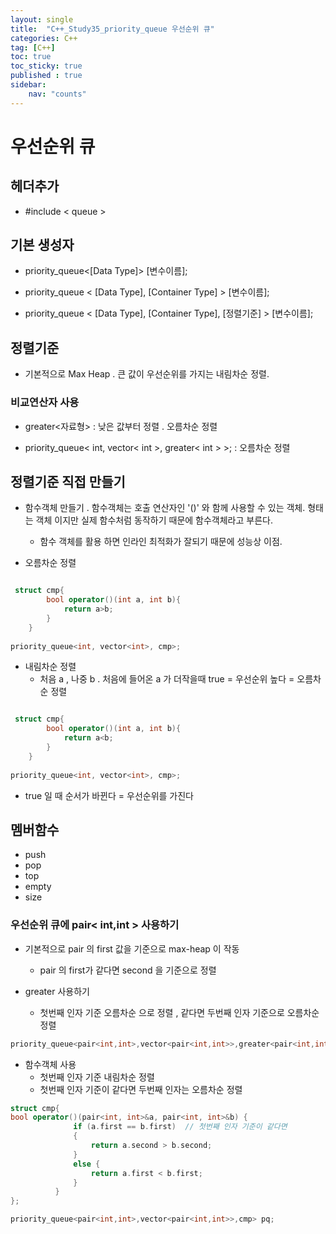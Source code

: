 ```yaml
---
layout: single
title:  "C++_Study35_priority_queue 우선순위 큐"
categories: C++
tag: [C++]
toc: true
toc_sticky: true
published : true
sidebar:
    nav: "counts"  
---
```


# 우선순위 큐

## 헤더추가

* #include < queue >

## 기본 생성자

* priority_queue<[Data Type]> [변수이름];

* priority_queue < [Data Type], [Container Type] > [변수이름];

* priority_queue < [Data Type], [Container Type], [정렬기준] > [변수이름];

## 정렬기준

* 기본적으로 Max Heap . 큰 값이 우선순위를 가지는 내림차순 정렬.

### 비교연산자 사용

* greater<자료형> : 낮은 값부터 정렬 . 오름차순 정렬

* priority_queue< int, vector< int >, greater< int > >; : 오름차순 정렬

## 정렬기준 직접 만들기

* 함수객체 만들기 . 함수객체는 호출 연산자인 '()' 와 함께 사용할 수 있는 객체. 형태는 객체 이지만 실제 함수처럼 동작하기 때문에 함수객체라고 부른다.
    * 함수 객체를 활용 하면 인라인 최적화가 잘되기 때문에 성능상 이점.

* 오름차순 정렬

```cpp

 struct cmp{
        bool operator()(int a, int b){
            return a>b;
        }
    }
    
priority_queue<int, vector<int>, cmp>;   
```

* 내림차순 정렬
    * 처음 a , 나중 b . 처음에 들어온 a 가 더작을때 true = 우선순위 높다 = 오름차순 정렬
```cpp

 struct cmp{
        bool operator()(int a, int b){
            return a<b;
        }
    }
    
priority_queue<int, vector<int>, cmp>;   
```

* true 일 때 순서가 바뀐다 = 우선순위를 가진다

## 멤버함수

* push
* pop
* top
* empty
* size

### 우선순위 큐에 pair< int,int > 사용하기 

* 기본적으로 pair 의 first 값을 기준으로 max-heap 이 작동
    * pair 의 first가 같다면 second 을 기준으로 정렬

* greater 사용하기
    * 첫번째 인자 기준 오름차순 으로 정렬 , 같다면 두번째 인자 기준으로 오름차순 정렬

```cpp
priority_queue<pair<int,int>,vector<pair<int,int>>,greater<pair<int,int>>> pq;
```

* 함수객체 사용
    * 첫번째 인자 기준 내림차순 정렬
    * 첫번째 인자 기준이 같다면 두번째 인자는 오름차순 정렬

```cpp
struct cmp{
bool operator()(pair<int, int>&a, pair<int, int>&b) {
              if (a.first == b.first)  // 첫번째 인자 기준이 같다면
              {
                  return a.second > b.second;
              }
              else {
                  return a.first < b.first;
              }
          }
};

priority_queue<pair<int,int>,vector<pair<int,int>>,cmp> pq;
```

